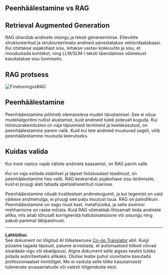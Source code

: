 <!--
CO_OP_TRANSLATOR_METADATA:
{
  "original_hash": "e4e010400c2918557b36bb932a14004c",
  "translation_date": "2025-10-11T11:44:46+00:00",
  "source_file": "md/03.FineTuning/FineTuning_vs_RAG.md",
  "language_code": "et"
}
-->
## Peenhäälestamine vs RAG

## Retrieval Augmented Generation

RAG ühendab andmete otsingu ja teksti genereerimise. Ettevõtte struktureeritud ja struktureerimata andmed salvestatakse vektordaatabaasi. Kui otsitakse asjakohast sisu, leitakse vastav kokkuvõte ja sisu, et moodustada kontekst, ning LLM/SLM-i teksti täiendamise võimekust kasutatakse sisu loomiseks.

## RAG protsess
![FinetuningvsRAG](../../../../imgs/03/intro/rag.png)

## Peenhäälestamine
Peenhäälestamine põhineb olemasoleva mudeli täiustamisel. See ei nõua mudelialgoritmi nullist alustamist, kuid andmeid tuleb pidevalt koguda. Kui tööstusrakendustes on vaja täpsemaid termineid ja keelekasutust, on peenhäälestamine parem valik. Kuid kui teie andmed muutuvad sageli, võib peenhäälestamine muutuda keeruliseks.

## Kuidas valida
Kui meie vastus vajab väliste andmete kaasamist, on RAG parim valik.

Kui on vaja esitada stabiilset ja täpset tööstusalast teadmust, on peenhäälestamine hea valik. RAG keskendub asjakohase sisu leidmisele, kuid ei pruugi alati tabada spetsialiseeritud nüansse.

Peenhäälestamine nõuab kvaliteetset andmekogumit, ja kui tegemist on vaid väikese andmehulga, ei pruugi see palju muutust tuua. RAG on paindlikum.  
Peenhäälestamine on nagu must kast, metafüüsika, ja selle sisemisi mehhanisme on raske mõista. Kuid RAG võimaldab lihtsamalt leida andmete allika, mis aitab tõhusalt korrigeerida hallutsinatsioone või sisuvigu ning pakub paremat läbipaistvust.

---

**Lahtiütlus**:  
See dokument on tõlgitud AI tõlketeenuse [Co-op Translator](https://github.com/Azure/co-op-translator) abil. Kuigi püüame tagada täpsust, palume arvestada, et automaatsed tõlked võivad sisaldada vigu või ebatäpsusi. Algne dokument selle algses keeles tuleks pidada autoriteetseks allikaks. Olulise teabe puhul soovitame kasutada professionaalset inimtõlget. Me ei vastuta selle tõlke kasutamisest tulenevate arusaamatuste või valesti tõlgenduste eest.